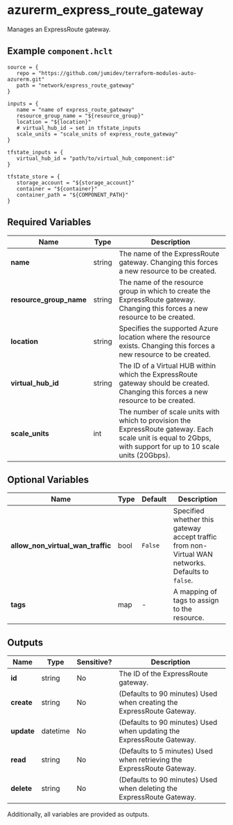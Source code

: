 # azurerm_express_route_gateway

Manages an ExpressRoute gateway.

## Example `component.hclt`

```hcl
source = {
   repo = "https://github.com/jumidev/terraform-modules-auto-azurerm.git" 
   path = "network/express_route_gateway" 
}

inputs = {
   name = "name of express_route_gateway" 
   resource_group_name = "${resource_group}" 
   location = "${location}" 
   # virtual_hub_id → set in tfstate_inputs
   scale_units = "scale_units of express_route_gateway" 
}

tfstate_inputs = {
   virtual_hub_id = "path/to/virtual_hub_component:id" 
}

tfstate_store = {
   storage_account = "${storage_account}" 
   container = "${container}" 
   container_path = "${COMPONENT_PATH}" 
}

```

## Required Variables

| Name | Type |  Description |
| ---- | --------- |  ----------- |
| **name** | string |  The name of the ExpressRoute gateway. Changing this forces a new resource to be created. | 
| **resource_group_name** | string |  The name of the resource group in which to create the ExpressRoute gateway. Changing this forces a new resource to be created. | 
| **location** | string |  Specifies the supported Azure location where the resource exists. Changing this forces a new resource to be created. | 
| **virtual_hub_id** | string |  The ID of a Virtual HUB within which the ExpressRoute gateway should be created. Changing this forces a new resource to be created. | 
| **scale_units** | int |  The number of scale units with which to provision the ExpressRoute gateway. Each scale unit is equal to 2Gbps, with support for up to 10 scale units (20Gbps). | 

## Optional Variables

| Name | Type |  Default  |  Description |
| ---- | --------- |  ----------- | ----------- |
| **allow_non_virtual_wan_traffic** | bool |  `False`  |  Specified whether this gateway accept traffic from non-Virtual WAN networks. Defaults to `false`. | 
| **tags** | map |  -  |  A mapping of tags to assign to the resource. | 



## Outputs

| Name | Type | Sensitive? | Description |
| ---- | ---- | --------- | --------- |
| **id** | string | No  | The ID of the ExpressRoute gateway. | 
| **create** | string | No  | (Defaults to 90 minutes) Used when creating the ExpressRoute Gateway. | 
| **update** | datetime | No  | (Defaults to 90 minutes) Used when updating the ExpressRoute Gateway. | 
| **read** | string | No  | (Defaults to 5 minutes) Used when retrieving the ExpressRoute Gateway. | 
| **delete** | string | No  | (Defaults to 90 minutes) Used when deleting the ExpressRoute Gateway. | 

Additionally, all variables are provided as outputs.
